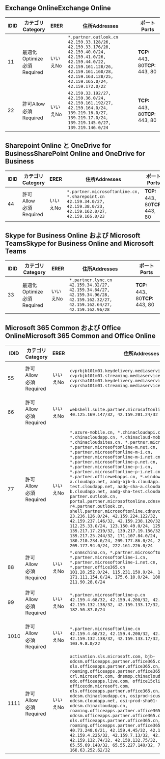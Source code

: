 <!--THIS FILE IS AUTOMATICALLY GENERATED. MANUAL CHANGES WILL BE OVERWRITTEN.-->
<!--Please contact the Office 365 Endpoints team with any questions.-->
<!--China endpoints version 2018073000-->
<!--File generated 2018-09-28 14:38:22.8626-->

## <a name="exchange-online"></a><span data-ttu-id="f7851-101">Exchange Online</span><span class="sxs-lookup"><span data-stu-id="f7851-101">Exchange Online</span></span>

<span data-ttu-id="f7851-102">ID</span><span class="sxs-lookup"><span data-stu-id="f7851-102">ID</span></span> | <span data-ttu-id="f7851-103">カテゴリ</span><span class="sxs-lookup"><span data-stu-id="f7851-103">Category</span></span> | <span data-ttu-id="f7851-104">ER</span><span class="sxs-lookup"><span data-stu-id="f7851-104">ER</span></span> | <span data-ttu-id="f7851-105">住所</span><span class="sxs-lookup"><span data-stu-id="f7851-105">Addresses</span></span> | <span data-ttu-id="f7851-106">ポート</span><span class="sxs-lookup"><span data-stu-id="f7851-106">Ports</span></span>
-- | -------------------- | -- | --------------------------------------------------------------------------------------------------------------------------------------------------------------------------------------------------------- | ----------------
<span data-ttu-id="f7851-107">1</span><span class="sxs-lookup"><span data-stu-id="f7851-107">1</span></span> | <span data-ttu-id="f7851-108">最適化</span><span class="sxs-lookup"><span data-stu-id="f7851-108">Optimize</span></span><BR><span data-ttu-id="f7851-109">必須</span><span class="sxs-lookup"><span data-stu-id="f7851-109">Required</span></span> | <span data-ttu-id="f7851-110">いいえ</span><span class="sxs-lookup"><span data-stu-id="f7851-110">No</span></span> | `*.partner.outlook.cn`<BR>`42.159.33.128/26, 42.159.33.176/28, 42.159.40.0/24, 42.159.41.0/26, 42.159.44.0/22, 42.159.161.128/26, 42.159.161.160/28, 42.159.163.128/25, 42.159.165.0/24, 42.159.172.0/22` | <span data-ttu-id="f7851-111">**TCP:** 443、80</span><span class="sxs-lookup"><span data-stu-id="f7851-111">**TCP:** 443, 80</span></span>
<span data-ttu-id="f7851-112">2</span><span class="sxs-lookup"><span data-stu-id="f7851-112">2</span></span> | <span data-ttu-id="f7851-113">許可</span><span class="sxs-lookup"><span data-stu-id="f7851-113">Allow</span></span><BR><span data-ttu-id="f7851-114">必須</span><span class="sxs-lookup"><span data-stu-id="f7851-114">Required</span></span> | <span data-ttu-id="f7851-115">いいえ</span><span class="sxs-lookup"><span data-stu-id="f7851-115">No</span></span> | `42.159.33.192/27, 42.159.36.0/24, 42.159.161.192/27, 42.159.164.0/24, 139.219.16.0/27, 139.219.17.0/24, 139.219.145.0/27, 139.219.146.0/24` | <span data-ttu-id="f7851-116">**TCP:** 443、80</span><span class="sxs-lookup"><span data-stu-id="f7851-116">**TCP:** 443, 80</span></span>

## <a name="sharepoint-online-and-onedrive-for-business"></a><span data-ttu-id="f7851-117">Sharepoint Online と OneDrive for Business</span><span class="sxs-lookup"><span data-stu-id="f7851-117">SharePoint Online and OneDrive for Business</span></span>

<span data-ttu-id="f7851-118">ID</span><span class="sxs-lookup"><span data-stu-id="f7851-118">ID</span></span> | <span data-ttu-id="f7851-119">カテゴリ</span><span class="sxs-lookup"><span data-stu-id="f7851-119">Category</span></span> | <span data-ttu-id="f7851-120">ER</span><span class="sxs-lookup"><span data-stu-id="f7851-120">ER</span></span> | <span data-ttu-id="f7851-121">住所</span><span class="sxs-lookup"><span data-stu-id="f7851-121">Addresses</span></span> | <span data-ttu-id="f7851-122">ポート</span><span class="sxs-lookup"><span data-stu-id="f7851-122">Ports</span></span>
-- | ----------------- | -- | --------------------------------------------------------------------------------------------------------------------- | ----------------
<span data-ttu-id="f7851-123">4</span><span class="sxs-lookup"><span data-stu-id="f7851-123">4</span></span> | <span data-ttu-id="f7851-124">許可</span><span class="sxs-lookup"><span data-stu-id="f7851-124">Allow</span></span><BR><span data-ttu-id="f7851-125">必須</span><span class="sxs-lookup"><span data-stu-id="f7851-125">Required</span></span> | <span data-ttu-id="f7851-126">いいえ</span><span class="sxs-lookup"><span data-stu-id="f7851-126">No</span></span> | `*.partner.microsoftonline.cn, *.sharepoint.cn`<BR>`42.159.34.0/27, 42.159.38.0/23, 42.159.162.0/27, 42.159.166.0/23` | <span data-ttu-id="f7851-127">**TCP:** 443、80</span><span class="sxs-lookup"><span data-stu-id="f7851-127">**TCP:** 443, 80</span></span>

## <a name="skype-for-business-online-and-microsoft-teams"></a><span data-ttu-id="f7851-128">Skype for Business Online および Microsoft Teams</span><span class="sxs-lookup"><span data-stu-id="f7851-128">Skype for Business Online and Microsoft Teams</span></span>

<span data-ttu-id="f7851-129">ID</span><span class="sxs-lookup"><span data-stu-id="f7851-129">ID</span></span> | <span data-ttu-id="f7851-130">カテゴリ</span><span class="sxs-lookup"><span data-stu-id="f7851-130">Category</span></span> | <span data-ttu-id="f7851-131">ER</span><span class="sxs-lookup"><span data-stu-id="f7851-131">ER</span></span> | <span data-ttu-id="f7851-132">住所</span><span class="sxs-lookup"><span data-stu-id="f7851-132">Addresses</span></span> | <span data-ttu-id="f7851-133">ポート</span><span class="sxs-lookup"><span data-stu-id="f7851-133">Ports</span></span>
-- | -------------------- | -- | -------------------------------------------------------------------------------------------------------------------------------- | ----------------
<span data-ttu-id="f7851-134">3</span><span class="sxs-lookup"><span data-stu-id="f7851-134">3</span></span> | <span data-ttu-id="f7851-135">最適化</span><span class="sxs-lookup"><span data-stu-id="f7851-135">Optimize</span></span><BR><span data-ttu-id="f7851-136">必須</span><span class="sxs-lookup"><span data-stu-id="f7851-136">Required</span></span> | <span data-ttu-id="f7851-137">いいえ</span><span class="sxs-lookup"><span data-stu-id="f7851-137">No</span></span> | `*.partner.lync.cn`<BR>`42.159.34.32/27, 42.159.34.64/27, 42.159.34.96/28, 42.159.162.32/27, 42.159.162.64/27, 42.159.162.96/28` | <span data-ttu-id="f7851-138">**TCP:** 443、80</span><span class="sxs-lookup"><span data-stu-id="f7851-138">**TCP:** 443, 80</span></span>

## <a name="microsoft-365-common-and-office-online"></a><span data-ttu-id="f7851-139">Microsoft 365 Common および Office Online</span><span class="sxs-lookup"><span data-stu-id="f7851-139">Microsoft 365 Common and Office Online</span></span>

<span data-ttu-id="f7851-140">ID</span><span class="sxs-lookup"><span data-stu-id="f7851-140">ID</span></span> | <span data-ttu-id="f7851-141">カテゴリ</span><span class="sxs-lookup"><span data-stu-id="f7851-141">Category</span></span> | <span data-ttu-id="f7851-142">ER</span><span class="sxs-lookup"><span data-stu-id="f7851-142">ER</span></span> | <span data-ttu-id="f7851-143">住所</span><span class="sxs-lookup"><span data-stu-id="f7851-143">Addresses</span></span> | <span data-ttu-id="f7851-144">ポート</span><span class="sxs-lookup"><span data-stu-id="f7851-144">Ports</span></span>
-- | ----------------- | -- | ---------------------------------------------------------------------------------------------------------------------------------------------------------------------------------------------------------------------------------------------------------------------------------------------------------------------------------------------------------------------------------------------------------------------------------------------------------------------------------------------------------------------------------------------------------------------------------------------------------------------------------------------------------------------------------------------------------------------------------------------------------------------------------------------------------------------------------------------------------------------------------------------------------------------------------------------------------------------------------------------------------------------------------------------------------------------------------- | ----------------
<span data-ttu-id="f7851-145">5</span><span class="sxs-lookup"><span data-stu-id="f7851-145">5</span></span> | <span data-ttu-id="f7851-146">許可</span><span class="sxs-lookup"><span data-stu-id="f7851-146">Allow</span></span><BR><span data-ttu-id="f7851-147">必須</span><span class="sxs-lookup"><span data-stu-id="f7851-147">Required</span></span> | <span data-ttu-id="f7851-148">いいえ</span><span class="sxs-lookup"><span data-stu-id="f7851-148">No</span></span> | `cvprbjb101m01.keydelivery.mediaservices.chinacloudapi.cn, cvprbjb101m01.streaming.mediaservices.chinacloudapi.cn, cvprsha101m01.keydelivery.mediaservices.chinacloudapi.cn, cvprsha101m01.streaming.mediaservices.chinacloudapi.cn` | <span data-ttu-id="f7851-149">**TCP:** 443、80</span><span class="sxs-lookup"><span data-stu-id="f7851-149">**TCP:** 443, 80</span></span>
<span data-ttu-id="f7851-150">6</span><span class="sxs-lookup"><span data-stu-id="f7851-150">6</span></span> | <span data-ttu-id="f7851-151">許可</span><span class="sxs-lookup"><span data-stu-id="f7851-151">Allow</span></span><BR><span data-ttu-id="f7851-152">必須</span><span class="sxs-lookup"><span data-stu-id="f7851-152">Required</span></span> | <span data-ttu-id="f7851-153">いいえ</span><span class="sxs-lookup"><span data-stu-id="f7851-153">No</span></span> | `webshell.suite.partner.microsoftonline.cn`<BR>`40.125.169.147/32, 42.159.201.24/32` | <span data-ttu-id="f7851-154">**TCP:** 443、80</span><span class="sxs-lookup"><span data-stu-id="f7851-154">**TCP:** 443, 80</span></span>
<span data-ttu-id="f7851-155">7</span><span class="sxs-lookup"><span data-stu-id="f7851-155">7</span></span> | <span data-ttu-id="f7851-156">許可</span><span class="sxs-lookup"><span data-stu-id="f7851-156">Allow</span></span><BR><span data-ttu-id="f7851-157">必須</span><span class="sxs-lookup"><span data-stu-id="f7851-157">Required</span></span> | <span data-ttu-id="f7851-158">いいえ</span><span class="sxs-lookup"><span data-stu-id="f7851-158">No</span></span> | `*.azure-mobile.cn, *.chinacloudapi.cn, *.chinacloudapp.cn, *.chinacloud-mobile.cn, *.chinacloudsites.cn, *.partner.microsoftonline-m.cn, *.partner.microsoftonline-m.net.cn, *.partner.microsoftonline-m-i.cn, *.partner.microsoftonline-m-i.net.cn, *.partner.microsoftonline-p.net.cn, *.partner.microsoftonline-p-i.cn, *.partner.microsoftonline-p-i.net.cn, *.partner.officewebapps.cn, *.windowsazure.cn, aadg-bjb-a.cloudapp.net, aadg-bjb-b.cloudapp.net, aadg-bjb-test.cloudapp.net, aadg-sha-a.cloudapp.net, aadg-sha-b.cloudapp.net, aadg-sha-test.cloudapp.net, partner.outlook.cn, portal.partner.microsoftonline.cdnsvc.com, r4.partner.outlook.cn, shell.partner.microsoftonline.cdnsvc.com`<BR>`23.236.126.0/24, 42.159.224.122/32, 42.159.233.91/32, 42.159.237.146/32, 42.159.238.120/32, 58.68.168.0/24, 112.25.33.0/24, 123.150.49.0/24, 125.65.247.0/24, 139.217.17.219/32, 139.217.19.156/32, 139.217.21.3/32, 139.217.25.244/32, 171.107.84.0/24, 180.210.232.0/24, 180.210.234.0/24, 209.177.86.0/24, 209.177.90.0/24, 209.177.94.0/24, 222.161.226.0/24` | <span data-ttu-id="f7851-159">**TCP:** 443、80</span><span class="sxs-lookup"><span data-stu-id="f7851-159">**TCP:** 443, 80</span></span>
<span data-ttu-id="f7851-160">8</span><span class="sxs-lookup"><span data-stu-id="f7851-160">8</span></span> | <span data-ttu-id="f7851-161">許可</span><span class="sxs-lookup"><span data-stu-id="f7851-161">Allow</span></span><BR><span data-ttu-id="f7851-162">必須</span><span class="sxs-lookup"><span data-stu-id="f7851-162">Required</span></span> | <span data-ttu-id="f7851-163">いいえ</span><span class="sxs-lookup"><span data-stu-id="f7851-163">No</span></span> | `*.onmschina.cn, *.partner.microsoftonline.net.cn, *.partner.microsoftonline-i.cn, *.partner.microsoftonline-i.net.cn, *.partner.office365.cn`<BR>`101.28.252.0/24, 115.231.150.0/24, 123.235.32.0/24, 171.111.154.0/24, 175.6.10.0/24, 180.210.229.0/24, 211.90.28.0/24` | <span data-ttu-id="f7851-164">**TCP:** 443、80</span><span class="sxs-lookup"><span data-stu-id="f7851-164">**TCP:** 443, 80</span></span>
<span data-ttu-id="f7851-165">9</span><span class="sxs-lookup"><span data-stu-id="f7851-165">9</span></span> | <span data-ttu-id="f7851-166">許可</span><span class="sxs-lookup"><span data-stu-id="f7851-166">Allow</span></span><BR><span data-ttu-id="f7851-167">必須</span><span class="sxs-lookup"><span data-stu-id="f7851-167">Required</span></span> | <span data-ttu-id="f7851-168">いいえ</span><span class="sxs-lookup"><span data-stu-id="f7851-168">No</span></span> | `*.partner.microsoftonline-p.cn`<BR>`42.159.4.68/32, 42.159.4.200/32, 42.159.7.156/32, 42.159.132.138/32, 42.159.133.17/32, 42.159.135.78/32, 182.50.87.0/24` | <span data-ttu-id="f7851-169">**TCP:** 443、80</span><span class="sxs-lookup"><span data-stu-id="f7851-169">**TCP:** 443, 80</span></span>
<span data-ttu-id="f7851-170">10</span><span class="sxs-lookup"><span data-stu-id="f7851-170">10</span></span> | <span data-ttu-id="f7851-171">許可</span><span class="sxs-lookup"><span data-stu-id="f7851-171">Allow</span></span><BR><span data-ttu-id="f7851-172">必須</span><span class="sxs-lookup"><span data-stu-id="f7851-172">Required</span></span> | <span data-ttu-id="f7851-173">いいえ</span><span class="sxs-lookup"><span data-stu-id="f7851-173">No</span></span> | `*.partner.microsoftonline.cn`<BR>`42.159.4.68/32, 42.159.4.200/32, 42.159.7.156/32, 42.159.132.138/32, 42.159.133.17/32, 42.159.135.78/32, 103.9.8.0/22` | <span data-ttu-id="f7851-174">**TCP:** 443、80</span><span class="sxs-lookup"><span data-stu-id="f7851-174">**TCP:** 443, 80</span></span>
<span data-ttu-id="f7851-175">11</span><span class="sxs-lookup"><span data-stu-id="f7851-175">11</span></span> | <span data-ttu-id="f7851-176">許可</span><span class="sxs-lookup"><span data-stu-id="f7851-176">Allow</span></span><BR><span data-ttu-id="f7851-177">必須</span><span class="sxs-lookup"><span data-stu-id="f7851-177">Required</span></span> | <span data-ttu-id="f7851-178">いいえ</span><span class="sxs-lookup"><span data-stu-id="f7851-178">No</span></span> | `activation.sls.microsoft.com, bjb-odcsm.officeapps.partner.office365.cn, bjb-ols.officeapps.partner.office365.cn, bjb-roaming.officeapps.partner.office365.cn, crl.microsoft.com, dnsmop.chinacloudapp.cn, odc.officeapps.live.com, office15client.microsoft.com, officecdn.microsoft.com, ols.officeapps.partner.office365.cn, osi-prod-bjb01-odcsm.chinacloudapp.cn, osiprod-scus01-odcsm.cloudapp.net, osi-prod-sha01-odcsm.chinacloudapp.cn, roaming.officeapps.partner.office365.cn, sha-odcsm.officeapps.partner.office365.cn, sha-ols.officeapps.partner.office365.cn, sha-roaming.officeapps.partner.office365.cn`<BR>`40.73.248.0/21, 42.159.4.45/32, 42.159.4.50/32, 42.159.4.225/32, 42.159.7.13/32, 42.159.132.73/32, 42.159.132.74/32, 42.159.132.75/32, 65.52.98.231/32, 65.55.69.140/32, 65.55.227.140/32, 70.37.81.47/32, 168.63.252.62/32` | <span data-ttu-id="f7851-179">**TCP:** 443、80</span><span class="sxs-lookup"><span data-stu-id="f7851-179">**TCP:** 443, 80</span></span>
